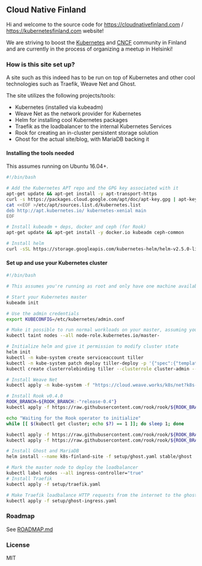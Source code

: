 ## Cloud Native Finland

Hi and welcome to the source code for https://cloudnativefinland.com / https://kubernetesfinland.com website!

We are striving to boost the [Kubernetes](https://kubernetes.io) and [CNCF](https://cncf.io) community in Finland
and are currently in the process of organizing a meetup in Helsinki!

### How is this site set up?

A site such as this indeed has to be run on top of Kubernetes and other cool technologies such as Traefik, Weave Net
and Ghost.

The site utilizes the following projects/tools:
 - Kubernetes (installed via kubeadm)
 - Weave Net as the network provider for Kubernetes
 - Helm for installing cool Kubernetes packages
 - Traefik as the loadbalancer to the internal Kubernetes Services
 - Rook for creating an in-cluster persistent storage solution
 - Ghost for the actual site/blog, with MariaDB backing it

#### Installing the tools needed

This assumes running on Ubuntu 16.04+.

```bash
#!/bin/bash

# Add the Kubernetes APT repo and the GPG key associated with it
apt-get update && apt-get install -y apt-transport-https
curl -s https://packages.cloud.google.com/apt/doc/apt-key.gpg | apt-key add -
cat <<EOF >/etc/apt/sources.list.d/kubernetes.list
deb http://apt.kubernetes.io/ kubernetes-xenial main
EOF

# Install kubeadm + deps, docker and ceph (for Rook)
apt-get update && apt-get install -y docker.io kubeadm ceph-common

# Install helm
curl -sSL https://storage.googleapis.com/kubernetes-helm/helm-v2.5.0-linux-amd64.tar.gz | tar -xz -C /usr/local/bin linux-amd64/helm --strip-components=1
```

#### Set up and use your Kubernetes cluster

```bash
#!/bin/bash

# This assumes you're running as root and only have one machine available to run Kubernetes on.

# Start your Kubernetes master
kubeadm init

# Use the admin credentials
export KUBECONFIG=/etc/kubernetes/admin.conf

# Make it possible to run normal workloads on your master, assuming you have only one machine
kubectl taint nodes --all node-role.kubernetes.io/master-

# Initialize helm and give it permission to modify cluster state
helm init
kubectl -n kube-system create serviceaccount tiller
kubectl -n kube-system patch deploy tiller-deploy -p '{"spec":{"template":{"spec":{"serviceAccountName":"tiller"}}}}'
kubectl create clusterrolebinding tiller --clusterrole cluster-admin --serviceaccount kube-system:tiller

# Install Weave Net
kubectl apply -n kube-system -f "https://cloud.weave.works/k8s/net?k8s-version=$(kubectl version | base64 | tr -d '\n')&env.IPALLOC_RANGE=172.30.0.0/16"

# Install Rook v0.4.0
ROOK_BRANCH=${ROOK_BRANCH:-"release-0.4"}
kubectl apply -f https://raw.githubusercontent.com/rook/rook/${ROOK_BRANCH}/demo/kubernetes/rook-operator.yaml

echo "Waiting for the Rook operator to initialize"
while [[ $(kubectl get cluster; echo $?) == 1 ]]; do sleep 1; done

kubectl apply -f https://raw.githubusercontent.com/rook/rook/${ROOK_BRANCH}/demo/kubernetes/rook-cluster.yaml
kubectl apply -f https://raw.githubusercontent.com/rook/rook/${ROOK_BRANCH}/demo/kubernetes/rook-storageclass.yaml

# Install Ghost and MariaDB
helm install --name k8s-finland-site -f setup/ghost.yaml stable/ghost

# Mark the master node to deploy the loadbalancer
kubectl label nodes --all ingress-controller="true"
# Install Traefik
kubectl apply -f setup/traefik.yaml

# Make Traefik loadbalance HTTP requests from the internet to the ghost Services in-cluster
kubectl apply -f setup/ghost-ingress.yaml
```

### Roadmap

See [ROADMAP.md](ROADMAP.md)

### License

MIT